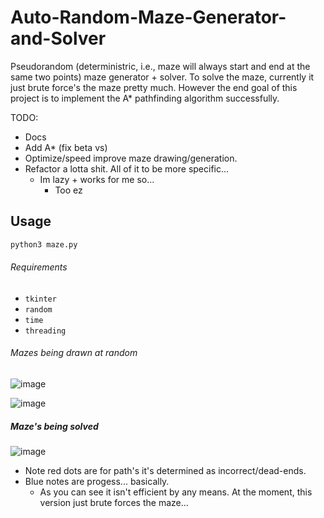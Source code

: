 # Auto-Random-Maze-Generator-and-Solver
Pseudorandom (deterministric, i.e., maze will  always start and end at the same two points) maze generator + solver. To solve the maze, currently it just brute force's the maze pretty much. However the end goal of this project is to implement the A* pathfinding algorithm successfully. 

TODO:
- Docs
- Add A* (fix beta vs)
- Optimize/speed improve maze drawing/generation.
- Refactor a lotta shit. All of it to be more specific...
  - Im lazy + works for me so...
    - Too ez

## Usage
```bash
python3 maze.py
```

###### Requirements
- `tkinter`
- `random`
- `time`
- `threading`

###### Mazes being drawn at random 
![image](https://github.com/supaaasuge/Auto-Random-Maze-Generator-and-Solver/assets/158092262/28b9a7a6-b4a0-447f-b95b-ea697c522e1a)


![image](https://github.com/supaaasuge/Auto-Random-Maze-Generator-and-Solver/assets/158092262/025f26b0-0e13-4593-8759-548e57eebe68)

##### Maze's being solved
![image](https://github.com/supaaasuge/Auto-Random-Maze-Generator-and-Solver/assets/158092262/a50370b0-da35-4af7-8f86-2b298297aa32)
- Note red dots are for path's it's determined as incorrect/dead-ends.
- Blue notes are progess... basically.
  - As you can see it isn't efficient by any means. At the moment, this version just brute forces the maze...  

